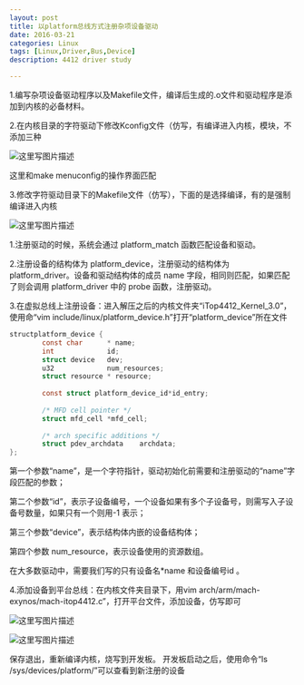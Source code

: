 ```yaml
---
layout: post
title: 以platform总线方式注册杂项设备驱动
date: 2016-03-21
categories: Linux
tags: [Linux,Driver,Bus,Device]
description: 4412 driver study

---
```

 
1.编写杂项设备驱动程序以及Makefile文件，编译后生成的.o文件和驱动程序是添加到内核的必备材料。

2.在内核目录的字符驱动下修改Kconfig文件（仿写，有编译进入内核，模块，不添加三种

![这里写图片描述](http://img.blog.csdn.net/20161127101158156)

这里和make menuconfig的操作界面匹配

3.修改字符驱动目录下的Makefile文件（仿写），下面的是选择编译，有的是强制编译进入内核

![这里写图片描述](http://img.blog.csdn.net/20161127101223801)

1.注册驱动的时候，系统会通过 platform_match 函数匹配设备和驱动。

2.注册设备的结构体为 platform_device，注册驱动的结构体为 platform_driver。设备和驱动结构体的成员 name 字段，相同则匹配，如果匹配了则会调用 platform_driver 中的 probe 函数，注册驱动。

3.在虚拟总线上注册设备：进入解压之后的内核文件夹“iTop4412_Kernel_3.0”，使用命“vim include/linux/platform_device.h”打开“platform_device”所在文件

```c
structplatform_device {
        const char      * name;
        int             id;
        struct device   dev;
        u32             num_resources;
        struct resource * resource;
 
        const struct platform_device_id*id_entry;
 
        /* MFD cell pointer */
        struct mfd_cell *mfd_cell;
 
        /* arch specific additions */
        struct pdev_archdata    archdata;
};

```
 
第一个参数“name”，是一个字符指针，驱动初始化前需要和注册驱动的“name”字段匹配的参数；

第二个参数“id”，表示子设备编号，一个设备如果有多个子设备号，则需写入子设备号数量，如果只有一个则用-1 表示；

第三个参数“device”，表示结构体内嵌的设备结构体；

第四个参数 num_resource，表示设备使用的资源数组。

在大多数驱动中，需要我们写的只有设备名*name 和设备编号id 。
 
4.添加设备到平台总线：在内核文件夹目录下，用vim arch/arm/mach-exynos/mach-itop4412.c”，打开平台文件，添加设备，仿写即可

![这里写图片描述](http://img.blog.csdn.net/20161127101338489)

![这里写图片描述](http://img.blog.csdn.net/20161127101416255)

保存退出，重新编译内核，烧写到开发板。
开发板启动之后，使用命令“ls /sys/devices/platform/”可以查看到新注册的设备

